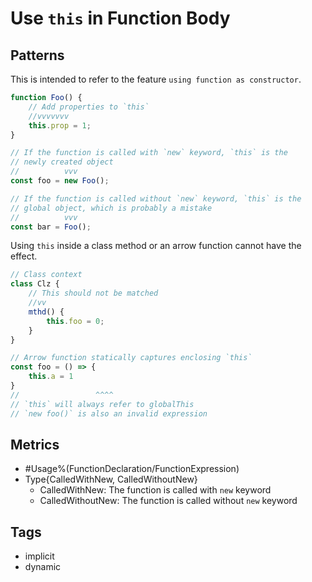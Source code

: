 # Use `this` in Function Body

## Patterns

This is intended to refer to the feature `using function as constructor`.

```js
function Foo() {
    // Add properties to `this`
    //vvvvvvv
    this.prop = 1;
}

// If the function is called with `new` keyword, `this` is the 
// newly created object
//          vvv
const foo = new Foo();

// If the function is called without `new` keyword, `this` is the
// global object, which is probably a mistake
//          vvv
const bar = Foo();
```

Using `this` inside a class method or an arrow function cannot have the effect.

```js
// Class context
class Clz {
    // This should not be matched
    //vv
    mthd() {
        this.foo = 0;
    }
}

// Arrow function statically captures enclosing `this`
const foo = () => {
    this.a = 1
}
//                 ^^^^
// `this` will always refer to globalThis
// `new foo()` is also an invalid expression
```

## Metrics

* #Usage%(FunctionDeclaration/FunctionExpression)
* Type{CalledWithNew, CalledWithoutNew}
    * CalledWithNew: The function is called with `new` keyword
    * CalledWithoutNew: The function is called without `new` keyword

## Tags

* implicit
* dynamic
